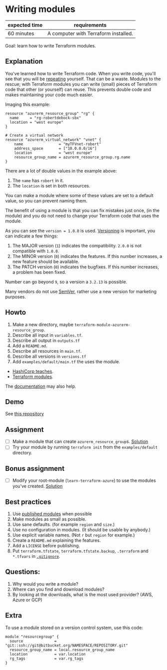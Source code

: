 # Writing modules

|expected time|requirements                                     |
|-------------|-------------------------------------------------|
| 60 minutes  | A computer with Terraform installed.            |

Goal: learn how to write Terraform modules.

## Explanation

You've learned how to write Terraform code. When you write code, you'll see that you will be [repeating](https://en.wikipedia.org/wiki/Don%27t_repeat_yourself) yourself. That can be a waste.
Modules to the rescue; with Terraform modules you can write (small) pieces of Terraform code that other (or yourself) can reuse. This prevents double code and makes maintaining your code much easier.

Imaging this example:

```hcl
resource "azurerm_resource_group" "rg" {
  name     = "rg-robertdebock-sbx"
  location = "west europe"
}

# Create a virtual network
resource "azurerm_virtual_network" "vnet" {
    name                = "myTFVnet-robert"
    address_space       = ["10.0.0.0/16"]
    location            = "west europe"
    resource_group_name = azurerm_resource_group.rg.name
}
```

There are a lot of double values in the example above:

1. The `name` has `robert` in it.
2. The `location` is set in both resources.

You can make a module where some of these values are set to a default value, so you can prevent naming them.

The benefit of using a module is that you can fix mistakes just once, (in the module) and you do not need to change your Terraform code that uses the module.

As you can see the `version = 1.0.0` is used. [Versioning](https://semver.org/) is important, you can indicate a few things:

1. The MAJOR version (`1`) indicates the compatibility. `2.0.0` is not compatible with `1.0.0`.
2. The MINOR version (`0`) indicates the features. If this number increases, a new feature should be available.
3. The PATCH version (`0`) indicates the bugfixes. If this number increases, a problem has been fixed.

Number can go beyond `9`, so a version a `3.2.13` is possible.

Many vendors do not use [SemVer](https://semver.org/), rather use a new version for marketing purposes.

## Howto

1. Make a new directory, maybe `terraform-module-azurerm-resource_group`.
2. Describe all input in `variables.tf`.
3. Describe all output in `outputs.tf`
4. Add a `README.md`.
5. Describe all resources in `main.tf`.
6. Describe all versions in `versions.tf`
7. Add `examples/default/main.tf` the uses the module.

- [HashiCorp teaches](https://learn.hashicorp.com/collections/terraform/modules).
- [Terraform modules](https://learn.hashicorp.com/tutorials/terraform/module-create?in=terraform/modules).

The [documentation](https://www.terraform.io/docs/modules/index.html) may also help.

## Demo

See [this repository](https://github.com/robertdebock/terraform-azurerm-azurerm_resource_group)

## Assignment

- [ ] Make a module that can create `azurerm_resource_group`s. [Solution](writing-modules-solution-1.md)
- [ ] Try your module by running `terraform init` from the `examples/default` directory.

## Bonus assignment

- [ ] Modify your root-module (`learn-terraform-azure`) to use the modules you've created. [Solution](writing-modules-solution-2.md)

## Best practices

1. Use [published modules](https://registry.terraform.io/browse/modules) when possible
2. Make modules as small as possible.
3. Use sane defaults. (for example `region` and `size`.)
4. Use no configuration in modules. (It should be usable by anybody.)
5. Use explicit variable names. (Not `r` but `region` for example.)
6. Create a `README.md` explaining the features.
7. Add a `LICENSE` before publishing.
8. Put `terraform.tfstate`, `terraform.tfstate.backup`, `.terraform` and `*.tfvars` in [`.gitignore`](https://github.com/github/gitignore/blob/master/Terraform.gitignore).

## Questions:

1. Why would you write a module?
2. Where can you find and download modules?
3. By looking at the downloads, what is the most used provider? (AWS, Azure or GCP)

## Extra

To use a module stored on a version control system, use this code:

```hcl
module "resourcegroup" {
  source              = "git::ssh://git@bitbucket.org/NAMESPACE/REPOSITORY.git"
  resource_group_name = local.resource_group_name
  location            = var.location
  rg_tags             = var.rg_tags
}
```
